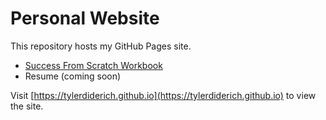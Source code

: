 # Personal Website

This repository hosts my GitHub Pages site.

- [Success From Scratch Workbook](success-from-scratch-workbook.html)
- Resume (coming soon)

Visit [https://tylerdiderich.github.io](https://tylerdiderich.github.io) to view the site.
